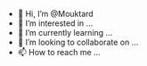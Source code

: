 - 👋 Hi, I’m @Mouktard
- 👀 I’m interested in ...
- 🌱 I’m currently learning ...
- 💞️ I’m looking to collaborate on ...
- 📫 How to reach me ...

<!---
Mouktard/Mouktard is a ✨ special ✨ repository because its `README.md` (this file) appears on your GitHub profile.
You can click the Preview link to take a look at your changes.
--->
